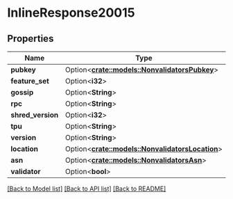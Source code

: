 # InlineResponse20015

## Properties

Name | Type | Description | Notes
------------ | ------------- | ------------- | -------------
**pubkey** | Option<[**crate::models::NonvalidatorsPubkey**](nonvalidators_pubkey.md)> |  | [optional]
**feature_set** | Option<**i32**> |  | [optional]
**gossip** | Option<**String**> |  | [optional]
**rpc** | Option<**String**> |  | [optional]
**shred_version** | Option<**i32**> |  | [optional]
**tpu** | Option<**String**> |  | [optional]
**version** | Option<**String**> |  | [optional]
**location** | Option<[**crate::models::NonvalidatorsLocation**](nonvalidators_location.md)> |  | [optional]
**asn** | Option<[**crate::models::NonvalidatorsAsn**](nonvalidators_asn.md)> |  | [optional]
**validator** | Option<**bool**> |  | [optional]

[[Back to Model list]](../solanabeach_api.wiki/Home.md#documentation-for-models) [[Back to API list]](../solanabeach_api.wiki/Home.md#documentation-for-api-endpoints) [[Back to README]](../solanabeach_api.wiki/Home.md)


